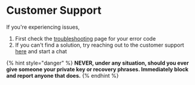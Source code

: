 # Customer Support



If you're experiencing issues,

1. First check the [troubleshooting](common-issue.md#issues-with-failed-canceled-orders) page for your error code
2. If you can't find a solution, try reaching out to the customer support [here](https://www.binance.com/en/support) and start a chat

{% hint style="danger" %}
**NEVER, under any situation, should you ever give someone your private key or recovery phrases. Immediately block and report anyone that does.**
{% endhint %}

